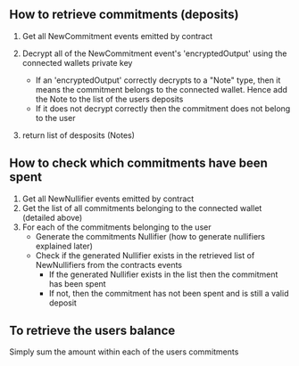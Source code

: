 ## How to retrieve commitments (deposits)

1. Get all NewCommitment events emitted by contract
2. Decrypt all of the NewCommitment event's 'encryptedOutput' using the connected wallets private key

   - If an 'encryptedOutput' correctly decrypts to a "Note" type, then it means the commitment belongs to the connected wallet. Hence add the Note to the list of the users deposits
   - If it does not decrypt correctly then the commitment does not belong to the user

3. return list of desposits (Notes)

## How to check which commitments have been spent

1. Get all NewNullifier events emitted by contract
2. Get the list of all commitments belonging to the connected wallet (detailed above)
3. For each of the commitments belonging to the user
   - Generate the commitments Nullifier (how to generate nullifiers explained later)
   - Check if the generated Nullifier exists in the retrieved list of NewNullifiers from the contracts events
     - If the generated Nullifier exists in the list then the commitment has been spent
     - If not, then the commitment has not been spent and is still a valid deposit

## To retrieve the users balance

Simply sum the amount within each of the users commitments
